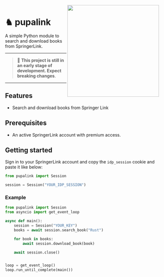 <img align="right" src="https://user-images.githubusercontent.com/14788425/119204060-d10abc80-ba94-11eb-91a0-72b0d0ab3649.png" height="300px">

# ♞ pupalink

A simple Python module to search and download books from SpringerLink.

---

> 🧪 **This project is still in an early stage of development. Expect breaking
> changes**.

---

## Features

- Search and download books from Springer Link

## Prerequisites

- An active SpringerLink account with premium access.

## Getting started

Sign in to your SpringerLink account and copy the `idp_session` cookie and paste it like below:

```python
from pupalink import Session

session = Session("YOUR_IDP_SESSION")
```

### Example 

```python
from pupalink import Session
from asyncio import get_event_loop

async def main():
    session = Session("YOUR_KEY")
    books = await session.search_book("Rust")

    for book in books:
        await session.download_book(book)

    await session.close()


loop = get_event_loop()
loop.run_until_complete(main())

```